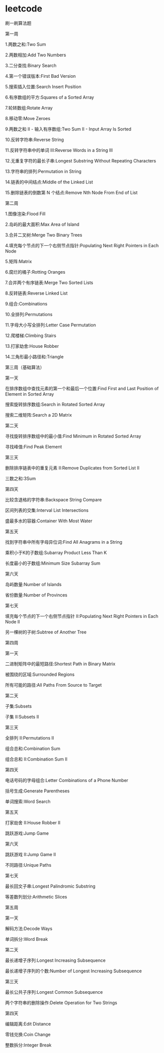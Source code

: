 # leetcode
刷一刷算法题

第一周

1.两数之和:Two Sum

2.两数相加:Add Two Numbers

3.二分查找:Binary Search

4.第一个错误版本:First Bad Version

5.搜索插入位置:Search Insert Position

6.有序数组的平方:Squares of a Sorted Array

7.轮转数组:Rotate Array

8.移动零:Move Zeroes

9.两数之和 II - 输入有序数组:Two Sum II - Input Array Is Sorted

10.反转字符串:Reverse String

11.反转字符串中的单词 III:Reverse Words in a String III

12.无重复字符的最长子串:Longest Substring Without Repeating Characters

13.字符串的排列:Permutation in String

14.链表的中间结点:Middle of the Linked List

15.删除链表的倒数第 N 个结点:Remove Nth Node From End of List

第二周

1.图像渲染:Flood Fill

2.岛屿的最大面积:Max Area of Island

3.合并二叉树:Merge Two Binary Trees

4.填充每个节点的下一个右侧节点指针:Populating Next Right Pointers in Each Node

5.矩阵:Matrix

6.腐烂的橘子:Rotting Oranges

7.合并两个有序链表:Merge Two Sorted Lists

8.反转链表:Reverse Linked List

9.组合:Combinations

10.全排列:Permutations

11.字母大小写全排列:Letter Case Permutation

12.爬楼梯:Climbing Stairs

13.打家劫舍:House Robber

14.三角形最小路径和:Triangle

第三周（基础算法）

第一天

在排序数组中查找元素的第一个和最后一个位置:Find First and Last Position of Element in Sorted Array

搜索旋转排序数组:Search in Rotated Sorted Array

搜索二维矩阵:Search a 2D Matrix

第二天

寻找旋转排序数组中的最小值:Find Minimum in Rotated Sorted Array

寻找峰值:Find Peak Element

第三天

删除排序链表中的重复元素 II:Remove Duplicates from Sorted List II

三数之和:3Sum

第四天

比较含退格的字符串:Backspace String Compare

区间列表的交集:Interval List Intersections

盛最多水的容器:Container With Most Water

第五天

找到字符串中所有字母异位词:Find All Anagrams in a String

乘积小于K的子数组:Subarray Product Less Than K

长度最小的子数组:Minimum Size Subarray Sum

第六天

岛屿数量:Number of Islands

省份数量:Number of Provinces

第七天

填充每个节点的下一个右侧节点指针 II:Populating Next Right Pointers in Each Node II

另一棵树的子树:Subtree of Another Tree

第四周

第一天

二进制矩阵中的最短路径:Shortest Path in Binary Matrix

被围绕的区域:Surrounded Regions

所有可能的路径:All Paths From Source to Target

第二天

子集:Subsets

子集 II:Subsets II

第三天

全排列 II:Permutations II

组合总和:Combination Sum

组合总和 II:Combination Sum II

第四天

电话号码的字母组合:Letter Combinations of a Phone Number

括号生成:Generate Parentheses

单词搜索:Word Search

第五天

打家劫舍 II:House Robber II

跳跃游戏:Jump Game

第六天

跳跃游戏 II:Jump Game II

不同路径:Unique Paths

第七天

最长回文子串:Longest Palindromic Substring

等差数列划分:Arithmetic Slices

第五周

第一天

解码方法:Decode Ways

单词拆分:Word Break

第二天

最长递增子序列:Longest Increasing Subsequence

最长递增子序列的个数:Number of Longest Increasing Subsequence

第三天

最长公共子序列:Longest Common Subsequence

两个字符串的删除操作:Delete Operation for Two Strings

第四天

编辑距离:Edit Distance

零钱兑换:Coin Change

整数拆分:Integer Break